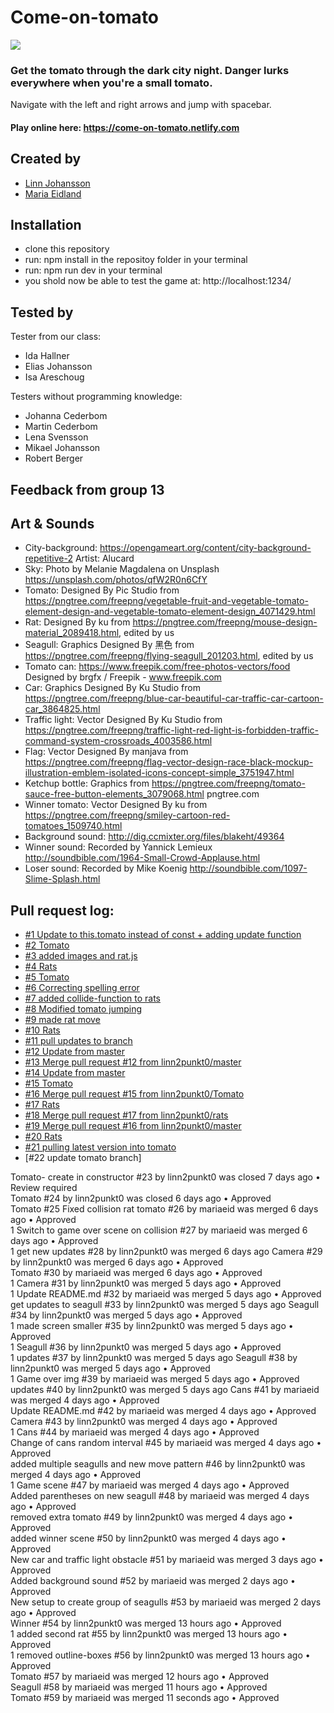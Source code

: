 # Come-on-tomato

<img src="https://media.giphy.com/media/101t9QwTM6y5oc/giphy.gif"/>

### Get the tomato through the dark city night. Danger lurks everywhere when you're a small tomato.
Navigate with the left and right arrows and jump with spacebar.

#### Play online here: https://come-on-tomato.netlify.com

## Created by
- [Linn Johansson](https://github.com/linn2punkt0?tab=repositories)
- [Maria Eidland](https://github.com/mariaeid)

## Installation
- clone this repository
- run: npm install in the repositoy folder in your terminal
- run: npm run dev in your terminal
- you shold now be able to test the game at: http://localhost:1234/

## Tested by

Tester from our class:
- Ida Hallner
- Elias Johansson
- Isa Areschoug

Testers without programming knowledge:
- Johanna Cederbom
- Martin Cederbom
- Lena Svensson
- Mikael Johansson
- Robert Berger

## Feedback from group 13

## Art & Sounds
- City-background: https://opengameart.org/content/city-background-repetitive-2 Artist: Alucard
- Sky: Photo by Melanie Magdalena on Unsplash https://unsplash.com/photos/qfW2R0n6CfY
- Tomato: Designed By Pic Studio from https://pngtree.com/freepng/vegetable-fruit-and-vegetable-tomato-element-design-and-vegetable-tomato-element-design_4071429.html
- Rat: Designed By ku from https://pngtree.com/freepng/mouse-design-material_2089418.html, edited by us
- Seagull: Graphics Designed By 黑色 from https://pngtree.com/freepng/flying-seagull_201203.html, edited by us
- Tomato can: https://www.freepik.com/free-photos-vectors/food Designed by brgfx / Freepik - www.freepik.com
- Car: Graphics Designed By Ku Studio from https://pngtree.com/freepng/blue-car-beautiful-car-traffic-car-cartoon-car_3864825.html
- Traffic light: Vector Designed By Ku Studio from https://pngtree.com/freepng/traffic-light-red-light-is-forbidden-traffic-command-system-crossroads_4003586.html
- Flag: Vector Designed By manjava from https://pngtree.com/freepng/flag-vector-design-race-black-mockup-illustration-emblem-isolated-icons-concept-simple_3751947.html
- Ketchup bottle: Graphics from https://pngtree.com/freepng/tomato-sauce-free-button-elements_3079068.html pngtree.com
- Winner tomato: Vector Designed By ku from https://pngtree.com/freepng/smiley-cartoon-red-tomatoes_1509740.html
- Background sound: http://dig.ccmixter.org/files/blakeht/49364
- Winner sound: Recorded by Yannick Lemieux http://soundbible.com/1964-Small-Crowd-Applause.html
- Loser sound: Recorded by Mike Koenig  http://soundbible.com/1097-Slime-Splash.html

## Pull request log:
- [#1 Update to this.tomato instead of const + adding update function](https://github.com/linn2punkt0/Come-on-tomato/pull/1)
- [#2 Tomato](https://github.com/linn2punkt0/Come-on-tomato/pull/2) 
- [#3 added images and rat.js](https://github.com/linn2punkt0/Come-on-tomato/pull/3) 
- [#4 Rats](https://github.com/linn2punkt0/Come-on-tomato/pull/4)
- [#5 Tomato](https://github.com/linn2punkt0/Come-on-tomato/pull/5)
- [#6 Correcting spelling error](https://github.com/linn2punkt0/Come-on-tomato/pull/6)
- [#7 added collide-function to rats](https://github.com/linn2punkt0/Come-on-tomato/pull/7)
- [#8 Modified tomato jumping](https://github.com/linn2punkt0/Come-on-tomato/pull/8)
- [#9 made rat move](https://github.com/linn2punkt0/Come-on-tomato/pull/9)
- [#10 Rats](https://github.com/linn2punkt0/Come-on-tomato/pull/10)
- [#11 pull updates to branch](https://github.com/linn2punkt0/Come-on-tomato/pull/11)
- [#12 Update from master](https://github.com/linn2punkt0/Come-on-tomato/pull/12)
- [#13 Merge pull request #12 from linn2punkt0/master](https://github.com/linn2punkt0/Come-on-tomato/pull/13)
- [#14 Update from master](https://github.com/linn2punkt0/Come-on-tomato/pull/14)
- [#15 Tomato](https://github.com/linn2punkt0/Come-on-tomato/pull/15)
- [#16 Merge pull request #15 from linn2punkt0/Tomato](https://github.com/linn2punkt0/Come-on-tomato/pull/16)
- [#17 Rats](https://github.com/linn2punkt0/Come-on-tomato/pull/17)
- [#18 Merge pull request #17 from linn2punkt0/rats](https://github.com/linn2punkt0/Come-on-tomato/pull/18)
- [#19 Merge pull request #16 from linn2punkt0/master](https://github.com/linn2punkt0/Come-on-tomato/pull/19)
- [#20 Rats](https://github.com/linn2punkt0/Come-on-tomato/pull/20)
- [#21 pulling latest version into tomato](https://github.com/linn2punkt0/Come-on-tomato/pull/21)
- [#22 update tomato branch]

Tomato- create in constructor
#23 by linn2punkt0 was closed 7 days ago • Review required  
Tomato
#24 by linn2punkt0 was closed 6 days ago • Approved  
Tomato
#25
Fixed collision rat tomato
#26 by mariaeid was merged 6 days ago • Approved  
 1
Switch to game over scene on collision
#27 by mariaeid was merged 6 days ago • Approved  
 1
get new updates
#28 by linn2punkt0 was merged 6 days ago 
Camera
#29 by linn2punkt0 was merged 6 days ago • Approved  
Tomato
#30 by mariaeid was merged 6 days ago • Approved  
 1
Camera
#31 by linn2punkt0 was merged 5 days ago • Approved  
 1
Update README.md
#32 by mariaeid was merged 5 days ago • Approved  
get updates to seagull
#33 by linn2punkt0 was merged 5 days ago 
Seagull
#34 by linn2punkt0 was merged 5 days ago • Approved  
 1
made screen smaller
#35 by linn2punkt0 was merged 5 days ago • Approved  
 1
Seagull
#36 by linn2punkt0 was merged 5 days ago • Approved  
 1
updates
#37 by linn2punkt0 was merged 5 days ago 
Seagull
#38 by linn2punkt0 was merged 5 days ago • Approved  
 1
Game over img
#39 by mariaeid was merged 5 days ago • Approved  
updates
#40 by linn2punkt0 was merged 5 days ago 
Cans 
#41 by mariaeid was merged 4 days ago • Approved  
Update README.md 
#42 by mariaeid was merged 4 days ago • Approved  
Camera 
#43 by linn2punkt0 was merged 4 days ago • Approved  
 1
Cans 
#44 by mariaeid was merged 4 days ago • Approved  
Change of cans random interval 
#45 by mariaeid was merged 4 days ago • Approved  
added multiple seagulls and new move pattern 
#46 by linn2punkt0 was merged 4 days ago • Approved  
 1
Game scene 
#47 by mariaeid was merged 4 days ago • Approved  
Added parentheses on new seagull 
#48 by mariaeid was merged 4 days ago • Approved  
removed extra tomato 
#49 by linn2punkt0 was merged 4 days ago • Approved  
added winner scene 
#50 by linn2punkt0 was merged 4 days ago • Approved  
New car and traffic light obstacle 
#51 by mariaeid was merged 3 days ago • Approved  
Added background sound 
#52 by mariaeid was merged 2 days ago • Approved  
New setup to create group of seagulls 
#53 by mariaeid was merged 2 days ago • Approved  
Winner 
#54 by linn2punkt0 was merged 13 hours ago • Approved  
 1
added second rat 
#55 by linn2punkt0 was merged 13 hours ago • Approved  
 1
removed outline-boxes 
#56 by linn2punkt0 was merged 13 hours ago • Approved  
Tomato 
#57 by mariaeid was merged 12 hours ago • Approved  
Seagull 
#58 by mariaeid was merged 11 hours ago • Approved  
Tomato 
#59 by mariaeid was merged 11 seconds ago • Approved  
